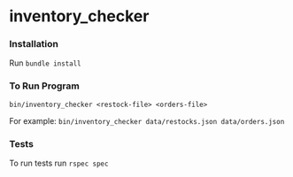 # inventory_checker

### Installation
Run `bundle install`

### To Run Program
`bin/inventory_checker <restock-file> <orders-file>`

For example: `bin/inventory_checker data/restocks.json data/orders.json`

### Tests
To run tests run `rspec spec`
